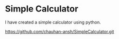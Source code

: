 # Simple Calculator
I have created a simple calculator using python.

https://github.com/chauhan-ansh/SimpleCalculator.git

